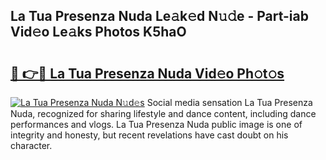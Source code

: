 ## La Tua Presenza Nuda Le𝚊k𝚎d N𝚞𝚍e - Part-iab Vid𝚎o Le𝚊ks Photos K5haO

# <h2><a href="http://fbdho9.evod.top/?m=La+Tua+Presenza+Nuda">🔗 👉🔴 La Tua Presenza Nuda Vid𝚎o Ph𝚘t𝚘s</a></h2>

[![La Tua Presenza Nuda N𝚞d𝚎s](https://i.imgur.com/8V9OHl7.gif)](http://fbdho9.evod.top/?m=La+Tua+Presenza+Nuda)
Social media sensation La Tua Presenza Nuda, recognized for sharing lifestyle and dance content, including dance performances and vlogs. La Tua Presenza Nuda public image is one of integrity and honesty, but recent revelations have cast doubt on his character. 
